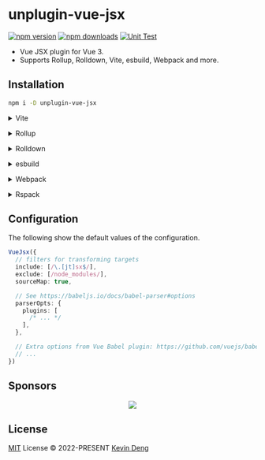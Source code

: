 # unplugin-vue-jsx

[![npm version][npm-version-src]][npm-version-href]
[![npm downloads][npm-downloads-src]][npm-downloads-href]
[![Unit Test][unit-test-src]][unit-test-href]

- Vue JSX plugin for Vue 3.
- Supports Rollup, Rolldown, Vite, esbuild, Webpack and more.

## Installation

```bash
npm i -D unplugin-vue-jsx
```

<details>
<summary>Vite</summary><br>

```ts
// vite.config.ts
import Starter from 'unplugin-vue-jsx/vite'

export default defineConfig({
  plugins: [Starter()],
})
```

<br></details>

<details>
<summary>Rollup</summary><br>

```ts
// rollup.config.js
import Starter from 'unplugin-vue-jsx/rollup'

export default {
  plugins: [Starter()],
}
```

<br></details>

<details>
<summary>Rolldown</summary><br>

```ts
// rolldown.config.js
import Starter from 'unplugin-vue-jsx/rolldown'

export default {
  plugins: [Starter()],
}
```

<br></details>

<details>
<summary>esbuild</summary><br>

```ts
import { build } from 'esbuild'
import Starter from 'unplugin-vue-jsx/esbuild'

build({
  plugins: [Starter()],
})
```

<br></details>

<details>
<summary>Webpack</summary><br>

```js
// webpack.config.js
import Starter from 'unplugin-vue-jsx/webpack'

export default {
  /* ... */
  plugins: [Starter()],
}
```

<br></details>

<details>
<summary>Rspack</summary><br>

```ts
// rspack.config.js
import Starter from 'unplugin-vue-jsx/rspack'

export default {
  /* ... */
  plugins: [Starter()],
}
```

<br></details>

## Configuration

The following show the default values of the configuration.

```ts
VueJsx({
  // filters for transforming targets
  include: [/\.[jt]sx$/],
  exclude: [/node_modules/],
  sourceMap: true,

  // See https://babeljs.io/docs/babel-parser#options
  parserOpts: {
    plugins: [
      /* ... */
    ],
  },

  // Extra options from Vue Babel plugin: https://github.com/vuejs/babel-plugin-jsx#options
  // ...
})
```

## Sponsors

<p align="center">
  <a href="https://cdn.jsdelivr.net/gh/sxzz/sponsors/sponsors.svg">
    <img src='https://cdn.jsdelivr.net/gh/sxzz/sponsors/sponsors.svg'/>
  </a>
</p>

## License

[MIT](./LICENSE) License © 2022-PRESENT [Kevin Deng](https://github.com/sxzz)

<!-- Badges -->

[npm-version-src]: https://img.shields.io/npm/v/unplugin-vue-jsx.svg
[npm-version-href]: https://npmjs.com/package/unplugin-vue-jsx
[npm-downloads-src]: https://img.shields.io/npm/dm/unplugin-vue-jsx
[npm-downloads-href]: https://www.npmcharts.com/compare/unplugin-vue-jsx?interval=30
[unit-test-src]: https://github.com/unplugin/unplugin-vue-jsx/actions/workflows/unit-test.yml/badge.svg
[unit-test-href]: https://github.com/unplugin/unplugin-vue-jsx/actions/workflows/unit-test.yml
